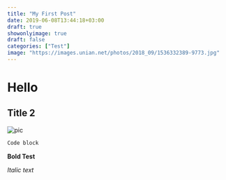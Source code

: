 ```yaml
---
title: "My First Post"
date: 2019-06-08T13:44:18+03:00
draft: true
showonlyimage: true
draft: false
categories: ["Test"]
image: "https://images.unian.net/photos/2018_09/1536332389-9773.jpg"
---
```


# Hello

## Title 2
![pic](https://images.unian.net/photos/2018_09/1536332389-9773.jpg)

```bash
Code block
```
**Bold Test**

*Italic text*
